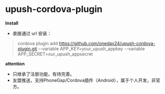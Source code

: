 # upush-cordova-plugin
**Install**
- 直接通过 url 安装：
>cordova plugin add https://github.com/oneday24/upush-cordova-plugin.git --variable APP_KEY=your_upush_appkey --variable   APP_SECRET=our_upush_appsecret

**attention**
- 只继承了注册功能，有待完善。
- 友盟推送，支持PhoneGap/Cordova插件（Android），属于个人开发，非官方。
